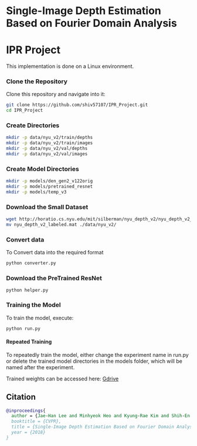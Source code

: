 # Single-Image Depth Estimation Based on Fourier Domain Analysis

# IPR Project

This implementation is done on a Linux environment.


### Clone the Repository

Clone this repository and navigate into it:

```bash
git clone https://github.com/shiv57107/IPR_Project.git
cd IPR_Project
```
### Create Directories

``` bash
mkdir -p data/nyu_v2/train/depths
mkdir -p data/nyu_v2/train/images
mkdir -p data/nyu_v2/val/depths
mkdir -p data/nyu_v2/val/images
```
### Create Model Directories 
```bash
mkdir -p models/den_gen2_v122orig
mkdir -p models/pretrained_resnet
mkdir -p models/temp_v3
```
### Download the Small Dataset
```bash 
wget http://horatio.cs.nyu.edu/mit/silberman/nyu_depth_v2/nyu_depth_v2_labeled.mat
mv nyu_depth_v2_labeled.mat ./data/nyu_v2/
```

### Convert data
To Convert data into the required format 
``` bash
python converter.py
```
### Download the PreTrained ResNet
```
python helper.py
```
### Training the Model
To train the model, execute:
```bash
python run.py
```
#### Repeated Training
To repeatedly train the model, either change the experiment name in run.py or delete the trained model directories in the models folder, which will be named after the experiment.

Trained weights can be accessed here: [Gdrive](https://drive.google.com/file/d/1n39DKMLWwxZ4HNFSaF1HeAH4aP6Mz_7W/view?usp=sharing)

## Citation


```bibtex
@inproceedings{
  author = {Jae-Han Lee and Minhyeok Heo and Kyung-Rae Kim and Shih-En Wei and Chang-Su Kim},
  booktitle = {CVPR},
  title = {Single-Image Depth Estimation Based on Fourier Domain Analysis},
  year = {2018}
}
